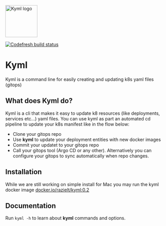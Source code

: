 <img src="https://raw.githubusercontent.com/Razielt77/kyml/master/kyml.svg" width="100"
  alt="Kyml logo"/>

[![Codefresh build status]( https://g.codefresh.io/api/badges/pipeline/razielt77_github/Kyml%2Fci?type=cf-1&key=eyJhbGciOiJIUzI1NiJ9.NTY4MGYxMzAzNGNkYjMxNzdjODJhY2Ix.7GdEBSxLCA8HFs_SIUKUZiofLRqTMnAxV69g2uRYilk)]( https://g.codefresh.io/pipelines/edit/new/builds?id=5f4f27f269bd0e763e9f36de&pipeline=ci&projects=Kyml&projectId=5f4f27d3f8aad1818af6d365)
# Kyml

Kyml is a command line for easily creating and updating k8s yaml files (gitops)


## What does Kyml do?

Kyml is a cli that makes it easy to update k8 resources (like deployments, services etc...) yaml files.
You can use kyml as part an automated cd pipeline to update your k8s manifest like in the flow below:
- Clone your gitops repo
- Use **kyml** to update your deployment entities with new docker images
- Commit your updatet to your gitops repo
- Call your gitops tool (Argo CD or any other). Alternatively you can configure your gitops to sync automatically when repo changes.

## Installation
While we are still working on simple install for Mac you may run the kyml docker image [docker.io/razielt/kyml:0.2](https://hub.docker.com/repository/docker/razielt/kyml)

## Documentation

Run `kyml -h` to learn about **kyml** commands and options.

